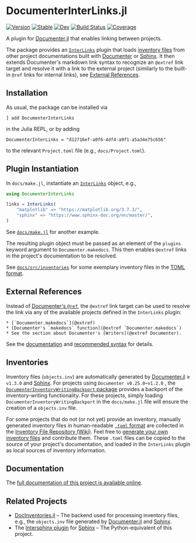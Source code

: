 # DocumenterInterLinks.jl

[![Version](https://juliahub.com/docs/DocumenterInterLinks/version.svg)](https://juliahub.com/ui/Packages/General/DocumenterInterLinks)
[![Stable](https://img.shields.io/badge/docs-stable-blue.svg)](https://juliadocs.org/DocumenterInterLinks.jl/)
[![Dev](https://img.shields.io/badge/docs-dev-blue.svg)](https://juliadocs.org/DocumenterInterLinks.jl/dev)
[![Build Status](https://github.com/JuliaDocs/DocumenterInterLinks.jl/workflows/CI/badge.svg)](https://github.com/JuliaDocs/DocumenterInterLinks.jl/actions)
[![Coverage](https://codecov.io/gh/JuliaDocs/DocumenterInterLinks.jl/branch/master/graph/badge.svg)](https://codecov.io/gh/JuliaDocs/DocumenterInterLinks.jl)

A plugin for [Documenter.jl](https://documenter.juliadocs.org/) that enables linking between projects.

The package provides an [`InterLinks`](http://juliadocs.org/DocumenterInterLinks.jl/stable/api/internals/#DocumenterInterLinks.InterLinks) plugin that loads [inventory files](#inventories) from other project documentations built with [Documenter](https://documenter.juliadocs.org/) or [Sphinx](https://www.sphinx-doc.org/en/master/). It then extends Documenter's markdown link syntax to recognize an `@extref` link target and resolve it with a link to the external project (similarly to the built-in `@ref` links for internal links), see [External References](#external-references).


## Installation

As usual, the package can be installed via

```
] add DocumenterInterLinks
```

in the Julia REPL, or by adding

```
DocumenterInterLinks = "d12716ef-a0f6-4df4-a9f1-a5a34e75c656"
```

to the relevant `Project.toml` file (e.g., `docs/Project.toml`).


## Plugin Instantiation

In `docs/make.jl`, instantiate an [`InterLinks`](http://juliadocs.org/DocumenterInterLinks.jl/stable/api/internals/#DocumenterInterLinks.InterLinks) object, e.g.,

```julia
using DocumenterInterLinks

links = InterLinks(
    "matplotlib" => "https://matplotlib.org/3.7.3/",
    "sphinx" => "https://www.sphinx-doc.org/en/master/",
)
```

See [`docs/make.jl`](https://github.com/JuliaDocs/DocumenterInterLinks.jl/blob/master/docs/make.jl#L11) for another example.

The resulting plugin object must be passed as an element of the `plugins` keyword argument to `Documenter.makedocs`. This then enables `@extref` links in the project's documentation to be resolved.

See [`docs/src/inventories`](https://github.com/JuliaDocs/DocumenterInterLinks.jl/tree/master/docs/src/inventories) for some exemplary inventory files in the [TOML format](https://juliadocs.org/DocInventories.jl/stable/formats/#TOML-Format).


## External References

Instead of [Documenter's `@ref`](https://documenter.juliadocs.org/stable/man/syntax/#at-ref-at-id-links), the `@extref` link target can be used to resolve the link via any of the available projects defined in the `InterLinks` plugin:

```
* [`Documenter.makedocs`](@extref)
* [Documenter's `makedocs` function](@extref `Documenter.makedocs`)
* See the section about Documenter's [Writers](@extref Documenter).
```

See the [documentation](https://juliadocs.org/DocumenterInterLinks.jl/stable/#Using-External-References) and [recommended syntax](https://juliadocs.org/DocumenterInterLinks.jl/stable/syntax/#Recommended-Syntax) for details.


## Inventories

Inventory files (`objects.inv`) are automatically generated by [Documenter.jl](https://documenter.juliadocs.org/stable/) ≥ `v1.3.0` and [Sphinx](https://www.sphinx-doc.org/en/master/). For projects using `Documenter v0.25.0`–`v1.2.0` , the [`DocumenterInventoryWritingBackport` package](https://github.com/JuliaDocs/DocumenterInventoryWritingBackport.jl) provides a backport of the inventory-writing functionality. For these projects, simply loading `DocumenterInventoryWritingBackport` in the `docs/make.jl` file will ensure the creation of a `objects.inv` file.

For some projects that do not (or not yet) provide an inventory, manually generated inventory files in human-readable [`.toml` format](https://juliadocs.org/DocInventories.jl/stable/formats/#TOML-Format) are collected in the [Inventory File Repository (Wiki)](https://github.com/JuliaDocs/DocumenterInterLinks.jl/wiki/Inventory-File-Repository). Feel free to [generate your own inventory files](http://juliadocs.org/DocumenterInterLinks.jl/stable/howtos/#howto-manual-inventory) and contribute them. These `.toml` files can be copied to the source of your project's documentation, and loaded in the `InterLinks` plugin as local sources of inventory information.


## Documentation

The [full documentation of this project is available online](https://juliadocs.org/DocumenterInterLinks.jl/stable/).


## Related Projects

* [DocInventories.jl](http://juliadocs.org/DocInventories.jl/stable/) – The backend used for processing inventory files, e.g., the `objects.inv` file generated by [Documenter.jl](https://documenter.juliadocs.org/stable/) and [Sphinx](https://www.sphinx-doc.org/en/master/).
* The [Intersphinx plugin](https://www.sphinx-doc.org/en/master/usage/extensions/intersphinx.html) for [Sphinx](https://www.sphinx-doc.org/en/master/) – The Python-equivalent of this project.
